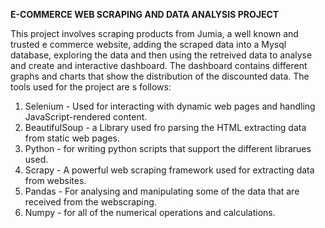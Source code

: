 **E-COMMERCE WEB SCRAPING AND DATA ANALYSIS PROJECT**

This project involves scraping products from Jumia, a well known and trusted e commerce website, adding the scraped data into a Mysql database, exploring the data and then using the retreived data to analyse and create and interactive dashboard. The dashboard contains different graphs and charts that show the distribution of the discounted data. 
The tools used for the project are s follows:
1. Selenium - Used for interacting with dynamic web pages and handling JavaScript-rendered content.
2. BeautifulSoup - a Library used fro parsing the HTML extracting data from static web pages.
3. Python - for writing python scripts that support the different librarues used.
4. Scrapy - A powerful web scraping framework used for extracting data from websites.
5. Pandas - For analysing and manipulating some of the data that are received from the webscraping.
6. Numpy - for all of the numerical operations and calculations.

